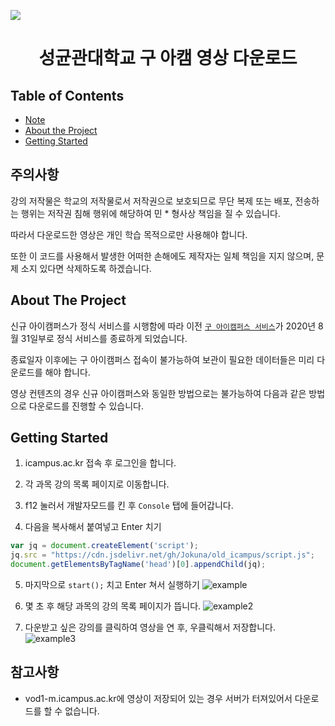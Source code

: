 [![](https://data.jsdelivr.com/v1/package/gh/Jokuna/old_icampus/badge)](https://www.jsdelivr.com/package/gh/Jokuna/old_icampus)

<h1 align="center">
    성균관대학교 구 아캠 영상 다운로드
</h1>

## Table of Contents

* [Note](#note)
* [About the Project](#about-the-project)
* [Getting Started](#getting-started)

## 주의사항

강의 저작물은 학교의 저작물로서 저작권으로 보호되므로 무단 복제 또는 배포, 전송하는 행위는 저작권 침해 행위에 해당하여 민 * 형사상 책임을 질 수 있습니다.

따라서 다운로드한 영상은 개인 학습 목적으로만 사용해야 합니다.

또한 이 코드를 사용해서 발생한 어떠한 손해에도 제작자는 일체 책임을 지지 않으며, 문제 소지 있다면 삭제하도록 하겠습니다.

## About The Project

신규 아이캠퍼스가 정식 서비스를 시행함에 따라 이전 [`구 아이캠퍼스 서비스`](http://www.icampus.ac.kr)가 2020년 8월 31일부로 정식 서비스를 종료하게 되었습니다.

종료일자 이후에는 구 아이캠퍼스 접속이 불가능하여 보관이 필요한 데이터들은 미리 다운로드를 해야 합니다.

영상 컨텐츠의 경우 신규 아이캠퍼스와 동일한 방법으로는 불가능하여 다음과 같은 방법으로 다운로드를 진행할 수 있습니다.


## Getting Started

1. icampus.ac.kr 접속 후 로그인을 합니다.

2. 각 과목 강의 목록 페이지로 이동합니다.

3. f12 눌러서 개발자모드를 킨 후 `Console` 탭에 들어갑니다.

4. 다음을 복사해서 붙여넣고 Enter 치기
```js
var jq = document.createElement('script');
jq.src = "https://cdn.jsdelivr.net/gh/Jokuna/old_icampus/script.js"; 
document.getElementsByTagName('head')[0].appendChild(jq);
```

5. 마지막으로 `start();` 치고 Enter 쳐서 실행하기
![example](https://user-images.githubusercontent.com/39121933/86587819-56909580-bfc5-11ea-8639-e71f550442bf.png)

6. 몇 초 후 해당 과목의 강의 목록 페이지가 뜹니다.
![example2](https://user-images.githubusercontent.com/39121933/86588028-d454a100-bfc5-11ea-9e6b-be32ef984755.png)

7. 다운받고 싶은 강의를 클릭하여 영상을 연 후, 우클릭해서 저장합니다.
![example3](https://user-images.githubusercontent.com/39121933/86588087-f5b58d00-bfc5-11ea-93c7-076ed9354bde.png)

## 참고사항

- vod1-m.icampus.ac.kr에 영상이 저장되어 있는 경우 서버가 터져있어서 다운로드를 할 수 없습니다.
